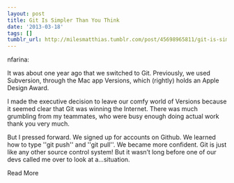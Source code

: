 ```yaml
---
layout: post
title: Git Is Simpler Than You Think
date: '2013-03-18'
tags: []
tumblr_url: http://milesmatthias.tumblr.com/post/45698965811/git-is-simpler-than-you-think
---
```

nfarina:


It was about one year ago that we switched to Git. Previously, we used Subversion, through the Mac app Versions, which (rightly) holds an Apple Design Award.


    

I made the executive decision to leave our comfy world of Versions because it seemed clear that Git was winning the Internet. There was much grumbling from my teammates, who were busy enough doing actual work thank you very much.

But I pressed forward. We signed up for accounts on Github. We learned how to type ''git push'' and ''git pull''. We became more confident. Git is just like any other source control system! But it wasn’t long before one of our devs called me over to look at a…situation.

Read More
